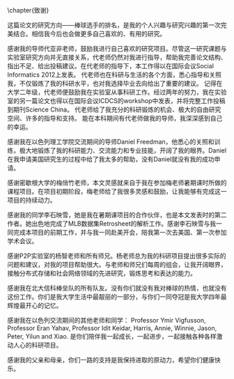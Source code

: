 \chapter{致谢}

这篇论文的研究方向——棒球选手的排名，是我的个人兴趣与研究兴趣的第一次完美结合。相信我今后也会做更多自己喜欢的、有用的研究。

感谢我的导师代亚非老师，鼓励我进行自己喜欢的研究项目。尽管这一研究课题与实验室研究方向并无直接关系，代老师仍然对我进行指导，帮助我完善论文结构、指出不足、给出投稿建议。在代老师的指导下，本工作得以在国际会议Social Informatics 2012上发表。
代老师也在科研与生活的各个方面，悉心指导和关照我，不仅锻炼了我的科研水平，也对我选择毕业去向给出了重要的建议。
记得在大学二年级，代老师便鼓励我在实验室从事科研工作。经过两年的努力，我在实验室的另一篇论文也得以在国际会议ICDCS的workshop中发表，并将完整工作投稿到期刊Science China。
代老师给了我充分的科研锻炼的机会、极大的自由研究空间、许多的指导和支持。
能在本科期间有代老师做我的导师，我深深感到自己的幸运。

感谢我在以色列理工学院交流期间的导师Daniel Freedman，他悉心的关照和训练，极大地锻炼了我的科研能力、交流能力和专业技能，开阔了我的眼界。Daniel在我申请美国研究生的过程中给了我太多的帮助，没有Daniel就没有我的成功申请。

感谢密歇根大学的梅俏竹老师，本文灵感就来自于我在参加梅老师暑期课时所做的课程项目。在项目初期阶段，梅老师给了我很多灵感和鼓励，让我能够有完成这一项目的持续动力。

感谢我的同学李石映雪，她是我在暑期课项目的合作伙伴，也是本文发表时的第二作者。她出色地完成了MLB数据集Retrosheet的解析工作。感谢李石映雪与我一同完成本项目的前期工作，并与我一同赴美开会，陪我第一次去美国、第一次参加学术会议。

感谢P2P实验室的杨智老师和所有师兄。杨老师总为我的科研项目提出很多实际的问题和建议，对我的项目帮助很大。与老师和师兄们每周的组会，让我开阔眼界，接触分布式存储和社会网络领域的先进研究，锻炼思考和表达的能力。

感谢我在北大信科棒垒队的所有队友。没有你们就没有我对棒球的热情，也就没有这份工作。你们是我大学生活中最靓丽的一部分，与你们一同夺冠是我大学四年最辉煌最开心的记忆。

感谢我在以色列交流期间的其他老师和同学： Professor Ymir Vigfusson, Professor Eran Yahav, Professor Idit Keidar, Harris, Annie, Winnie, Jason, Peter, Yilun and Xiao. 是你们陪伴我一起成长，一起进步，一起接触各种各样激动人心的科研项目。

感谢我的父亲和母亲，你们一路的支持是我保持进取的原动力，希望你们健康快乐。
